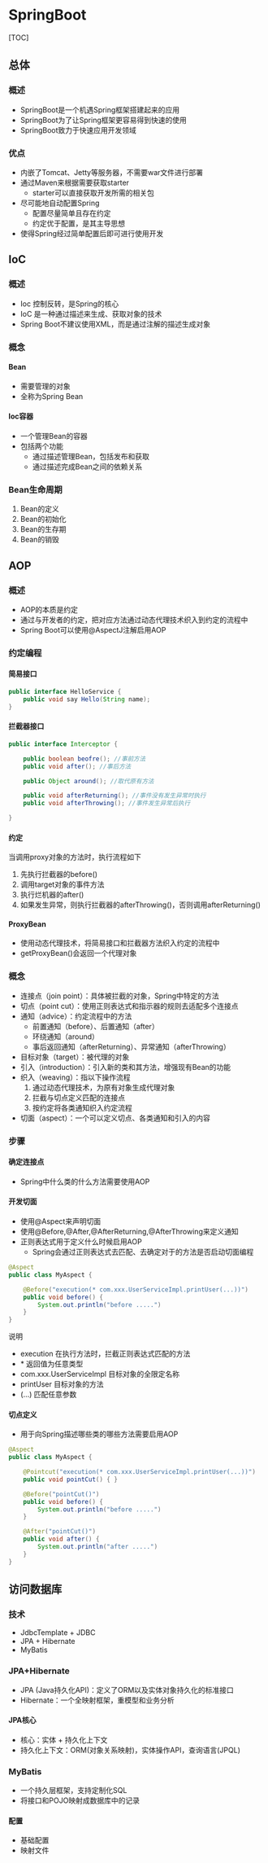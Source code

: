 

# SpringBoot

[TOC]

## 总体

### 概述
* SpringBoot是一个机遇Spring框架搭建起来的应用
* SpringBoot为了让Spring框架更容易得到快速的使用
* SpringBoot致力于快速应用开发领域



### 优点
* 内嵌了Tomcat、Jetty等服务器，不需要war文件进行部署
* 通过Maven来根据需要获取starter
    * starter可以直接获取开发所需的相关包
* 尽可能地自动配置Spring
    * 配置尽量简单且存在约定
    * 约定优于配置，是其主导思想
* 使得Spring经过简单配置后即可进行使用开发



## IoC

### 概述
* Ioc 控制反转，是Spring的核心
* IoC 是一种通过描述来生成、获取对象的技术
* Spring Boot不建议使用XML，而是通过注解的描述生成对象

### 概念
#### Bean
* 需要管理的对象
* 全称为Spring Bean

#### Ioc容器
* 一个管理Bean的容器
* 包括两个功能
    * 通过描述管理Bean，包括发布和获取
    * 通过描述完成Bean之间的依赖关系


### Bean生命周期
1. Bean的定义
1. Bean的初始化
1. Bean的生存期
1. Bean的销毁



## AOP

### 概述
* AOP的本质是约定
* 通过与开发者的约定，把对应方法通过动态代理技术织入到约定的流程中
* Spring Boot可以使用@AspectJ注解启用AOP


### 约定编程
#### 简易接口
```java
public interface HelloService {
    public void say Hello(String name);
}
```

#### 拦截器接口
```java
public interface Interceptor {

    public boolean beofre(); //事前方法
    public void after(); //事后方法

    public Object around(); //取代原有方法

    public void afterReturning(); //事件没有发生异常时执行
    public void afterThrowing(); //事件发生异常后执行

}
```

#### 约定
当调用proxy对象的方法时，执行流程如下
1. 先执行拦截器的before()
1. 调用target对象的事件方法
1. 执行烂机器的after()
1. 如果发生异常，则执行拦截器的afterThrowing()，否则调用afterReturning()

#### ProxyBean
* 使用动态代理技术，将简易接口和拦截器方法织入约定的流程中
* getProxyBean()会返回一个代理对象


### 概念
* 连接点（join point）：具体被拦截的对象，Spring中特定的方法
* 切点（point cut）：使用正则表达式和指示器的规则去适配多个连接点
* 通知（advice）：约定流程中的方法
    * 前置通知（before）、后置通知（after）
    * 环绕通知（around）
    * 事后返回通知（afterReturning）、异常通知（afterThrowing）
* 目标对象（target）：被代理的对象
* 引入（introduction）：引入新的类和其方法，增强现有Bean的功能
* 织入（weaving）：指以下操作流程
    1. 通过动态代理技术，为原有对象生成代理对象
    1. 拦截与切点定义匹配的连接点
    1. 按约定将各类通知织入约定流程
* 切面（aspect）：一个可以定义切点、各类通知和引入的内容


### 步骤
#### 确定连接点
* Spring中什么类的什么方法需要使用AOP

#### 开发切面
* 使用@Aspect来声明切面
* 使用@Before,@After,@AfterReturning,@AfterThrowing来定义通知
* 正则表达式用于定义什么时候启用AOP
    * Spring会通过正则表达式去匹配、去确定对于的方法是否启动切面编程

```java
@Aspect
public class MyAspect {

    @Before("execution(* com.xxx.UserServiceImpl.printUser(...))")
    public void before() {
        System.out.println("before .....")
    }
}
```
说明
* execution 在执行方法时，拦截正则表达式匹配的方法
* \* 返回值为任意类型
* com.xxx.UserServiceImpl 目标对象的全限定名称
* printUser 目标对象的方法
* (...) 匹配任意参数

#### 切点定义
* 用于向Spring描述哪些类的哪些方法需要启用AOP

```java
@Aspect
public class MyAspect {

    @Pointcut("execution(* com.xxx.UserServiceImpl.printUser(...))")
    public void pointCut() { }

    @Before("pointCut()")
    public void before() {
        System.out.println("before .....")
    }

    @After("pointCut()")
    public void after() {
        System.out.println("after .....")
    }
}
```



## 访问数据库

### 技术
* JdbcTemplate + JDBC
* JPA + Hibernate
* MyBatis


### JPA+Hibernate
* JPA (Java持久化API)：定义了ORM以及实体对象持久化的标准接口
* Hibernate：一个全映射框架，重模型和业务分析

#### JPA核心
* 核心：实体 + 持久化上下文
* 持久化上下文：ORM(对象关系映射)，实体操作API，查询语言(JPQL)


### MyBatis
* 一个持久层框架，支持定制化SQL
* 将接口和POJO映射成数据库中的记录

#### 配置
* 基础配置
* 映射文件